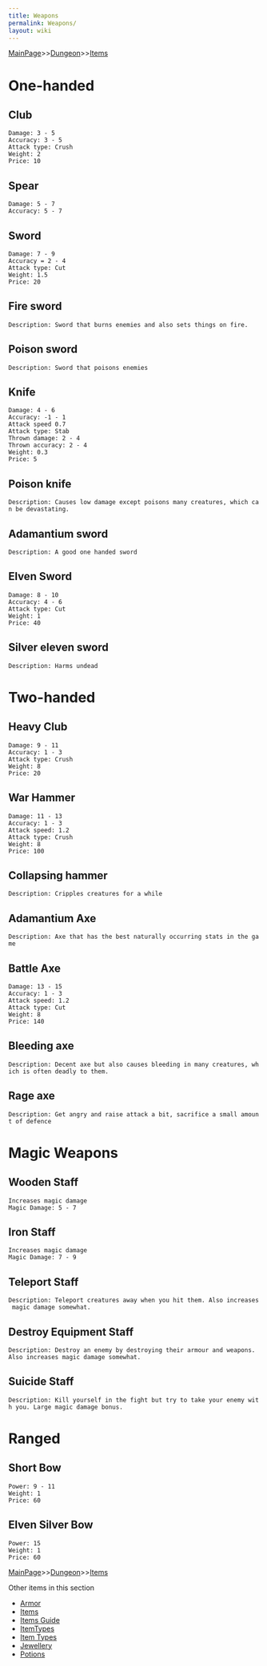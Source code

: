```yaml
---
title: Weapons
permalink: Weapons/
layout: wiki
---
```


[MainPage](/keeperrl_wiki/ "wikilink")>>[Dungeon](/keeperrl_wiki/Dungeon "wikilink")>>[Items](/keeperrl_wiki/Items_Guide "wikilink")

One-handed
==========

Club
----

`Damage: 3 - 5`  
`Accuracy: 3 - 5`  
`Attack type: Crush`  
`Weight: 2`  
`Price: 10`

Spear
-----

`Damage: 5 - 7`  
`Accuracy: 5 - 7`  

Sword
-----

`Damage: 7 - 9`  
`Accuracy = 2 - 4`  
`Attack type: Cut`  
`Weight: 1.5`  
`Price: 20`

Fire sword
----------

`Description: Sword that burns enemies and also sets things on fire.`

Poison sword
------------

`Description: Sword that poisons enemies`

Knife
-----

`Damage: 4 - 6`  
`Accuracy: -1 - 1`  
`Attack speed 0.7`  
`Attack type: Stab`  
`Thrown damage: 2 - 4`  
`Thrown accuracy: 2 - 4`  
`Weight: 0.3`  
`Price: 5`

Poison knife
------------

`Description: Causes low damage except poisons many creatures, which can be devastating.`

Adamantium sword
----------------

`Description: A good one handed sword`

Elven Sword
-----------

`Damage: 8 - 10`  
`Accuracy: 4 - 6`  
`Attack type: Cut`  
`Weight: 1`  
`Price: 40`

Silver eleven sword
-------------------

`Description: Harms undead`

Two-handed
==========

Heavy Club
----------

`Damage: 9 - 11`  
`Accuracy: 1 - 3`  
`Attack type: Crush`  
`Weight: 8`  
`Price: 20`

War Hammer
----------

`Damage: 11 - 13`  
`Accuracy: 1 - 3`  
`Attack speed: 1.2`  
`Attack type: Crush`  
`Weight: 8`  
`Price: 100`

Collapsing hammer
-----------------

`Description: Cripples creatures for a while`

Adamantium Axe
--------------

`Description: Axe that has the best naturally occurring stats in the game`

Battle Axe
----------

`Damage: 13 - 15`  
`Accuracy: 1 - 3`  
`Attack speed: 1.2`  
`Attack type: Cut`  
`Weight: 8`  
`Price: 140`

Bleeding axe
------------

`Description: Decent axe but also causes bleeding in many creatures, which is often deadly to them.`

Rage axe
--------

`Description: Get angry and raise attack a bit, sacrifice a small amount of defence`

Magic Weapons
=============

Wooden Staff
------------

`Increases magic damage`  
`Magic Damage: 5 - 7`

Iron Staff
----------

`Increases magic damage`  
`Magic Damage: 7 - 9`

Teleport Staff
--------------

`Description: Teleport creatures away when you hit them. Also increases magic damage somewhat.`

Destroy Equipment Staff
-----------------------

`Description: Destroy an enemy by destroying their armour and weapons. Also increases magic damage somewhat.`

Suicide Staff
-------------

`Description: Kill yourself in the fight but try to take your enemy with you. Large magic damage bonus.`

Ranged
======

Short Bow
---------

`Power: 9 - 11`  
`Weight: 1`  
`Price: 60`

Elven Silver Bow
----------------

`Power: 15 `  
`Weight: 1`  
`Price: 60`

[MainPage](/keeperrl_wiki/ "wikilink")>>[Dungeon](/keeperrl_wiki/Dungeon "wikilink")>>[Items](/keeperrl_wiki/Items_Guide "wikilink")

Other items in this section
-    [Armor](/keeperrl_wiki/Armor "wikilink")
-    [Items](/keeperrl_wiki/Items "wikilink")
-    [Items Guide](/keeperrl_wiki/Items_Guide "wikilink")
-    [ItemTypes](/keeperrl_wiki/ItemTypes "wikilink")
-    [Item Types](/keeperrl_wiki/Item_Types "wikilink")
-    [Jewellery](/keeperrl_wiki/Jewellery "wikilink")
-    [Potions](/keeperrl_wiki/Potions "wikilink")
